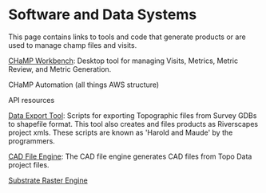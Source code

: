 
# Software and Data Systems
This page contains links to tools and code that generate products or are used to manage champ files and visits.

[CHaMP Workbench](http://workbench.northarrowresearch.com/): Desktop tool for managing Visits, Metrics, Metric Review, and Metric Generation.

CHaMP Automation (all things AWS structure)

API resources

[Data Export Tool](): Scripts for exporting Topographic files from Survey GDBs to shapefile format.  This tool also creates and files products as Riverscapes project xmls.  These scripts are known as 'Harold and Maude' by the programmers.

[CAD File Engine](https://github.com/SouthForkResearch/CHaMP_Metrics/blob/master/docs/cad_exports.md):  The CAD file engine generates CAD files from Topo Data project files. 

[Substrate Raster Engine](SouthForkResearch/CHaMP_Metrics/docs/substrate.md)
